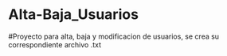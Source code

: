 # Alta-Baja_Usuarios
#Proyecto para alta, baja y modificacion de usuarios, se crea su correspondiente archivo .txt
